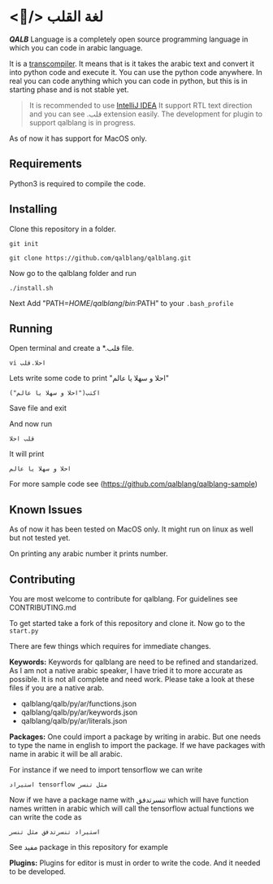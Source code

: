 # <:blue_heart:/> لغة القلب 

**_QALB_** Language is a completely open source programming language in which you can code in arabic language.

It is a [transcompiler](https://en.wiktionary.org/wiki/transcompiler). It means that is it takes the arabic text and convert it into python code and execute it. You can use the python code anywhere. In real you can code anything which you can code in python, but this is in starting phase and is not stable yet.

> It is recommended to use [IntelliJ IDEA](https://www.jetbrains.com/idea/) It support RTL text direction and you can see .قلب extension easily. The development for plugin to support qalblang is in progress.  

As of now it has support for MacOS only.

## Requirements

Python3 is required to compile the code.


## Installing
Clone this repository in a folder.

`git init`

`git clone https://github.com/qalblang/qalblang.git`

Now go to the qalblang folder and run

`./install.sh`

Next Add "PATH=$HOME/qalblang/bin:$PATH" to your `.bash_profile`

## Running

Open terminal and create a *.قلب file.

`vi احلا.قلب`

Lets write some code to print "احلا و سهلا يا عالم"

`اكتب("احلا و سهلا يا عالم")`

Save file and exit

And now run

`قلب احلا`

It will print 

`احلا و سهلا يا عالم`

For more sample code see (https://github.com/qalblang/qalblang-sample)

## Known Issues

As of now it has been tested on MacOS only. It might run on linux as well but not tested yet.

On printing any arabic number it prints number.

## Contributing

You are most welcome to contribute for qalblang.
For guidelines see CONTRIBUTING.md

To get started take a fork of this repository and clone it. Now go to the `start.py` 


There are few things which requires for immediate changes.

**Keywords:** Keywords for qalblang are need to be refined and standarized. As I am not a native arabic speaker, I have tried it to more accurate as possible. It is not all complete and need work. Please take a look at these files if you are a native arab.

- qalblang/qalb/py/ar/functions.json
- qalblang/qalb/py/ar/keywords.json
- qalblang/qalb/py/ar/literals.json

**Packages:** One could import a package by writing in arabic. But one needs to type the name in english to import the package. If we have packages with name in arabic it will be all arabic.

For instance if we need to import tensorflow we can write

`استيراد tensorflow مثل تنسر`

Now if we have a package name with تنسرتدفق which will have function names written in arabic which will call the tensorflow actual functions we can write the code as

`استيراد تنسرتدفق مثل تنسر`

See مفيد package in this repository for example

**Plugins:** Plugins for editor is must in order to write the code. And it needed to be developed.
